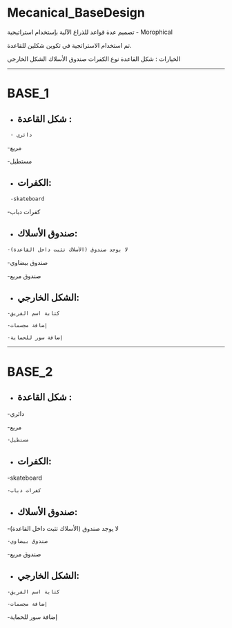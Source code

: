 # Mecanical_BaseDesign
تصميم عدة قواعد للذراع الآلية بإستخدام استراتيجية - Morophical

تم استخدام الاستراتجية في تكوين شكلين للقاعدة.

الخيارات :
شكل القاعدة
نوع الكفرات
صندوق الأسلاك
الشكل الخارجي

---------------



# BASE_1 

* ## شكل القاعدة :
```
 - دائري
```
 -مربع

-مستطيل



* ## الكفرات:
```
 -skateboard
```
-كفرات دباب



* ## صندوق الأسلاك:
```
-لا يوجد صندوق (الأسلاك تثبت داخل القاعدة)
```
-صندوق بيضاوي

-صندوق مربع



* ## الشكل الخارجي:
```
-كتابة اسم الفريق
```
```
-إضافة مجسمات
```
```
-إضافة سور للحماية
```
--------------------






# BASE_2

* ## شكل القاعدة :

 -دائري

 -مربع
```
-مستطيل
```


* ## الكفرات:

 -skateboard
```
-كفرات دباب
```


* ## صندوق الأسلاك:

-لا يوجد صندوق (الأسلاك تثبت داخل القاعدة)
```
-صندوق بيضاوي
```
-صندوق مربع



* ## الشكل الخارجي:
```
-كتابة اسم الفريق
```
```
-إضافة مجسمات
```

-إضافة سور للحماية














